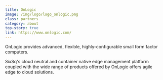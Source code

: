 ```yaml
---
title: OnLogic
image: /img/logo/logo_onlogic.png
class: partners
category: about
top-story: true
link: https://www.onlogic.com/
---
```


OnLogic provides advanced, flexible, highly-configurable small form factor computers.

SixSq's cloud neutral and container native edge management platform coupled with the wide range of products offered by OnLogic offers agile edge to cloud solutions.
